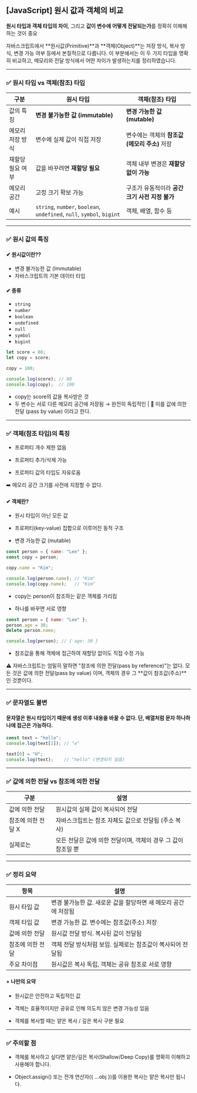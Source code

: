 ## [JavaScript] 원시 값과 객체의 비교


 **원시 타입과 객체 타입의 차이**, 그리고 **값이 변수에 어떻게 전달되는가**를 정확히 이해해하는 것이 중요

자바스크립트에서 **원시값(Primitive)**과 **객체(Object)**는 저장 방식, 복사 방식, 변경 가능 여부 등에서 본질적으로 다릅니다. 이 부분에서는 이 두 가지 타입을 명확히 비교하고, 메모리와 전달 방식에서 어떤 차이가 발생하는지를 정리하였습니다.

---

### ✅ 원시 타입 vs 객체(참조) 타입

| 구분             | 원시 타입                                      | 객체(참조) 타입                                |
|------------------|------------------------------------------------|------------------------------------------------|
| 값의 특징        | **변경 불가능한 값 (immutable)**               | **변경 가능한 값 (mutable)**                   |
| 메모리 저장 방식 | 변수에 실제 값이 직접 저장                    | 변수에는 객체의 **참조값(메모리 주소)** 저장   |
| 재할당 필요 여부 | 값을 바꾸려면 **재할당 필요**                  | 객체 내부 변경은 **재할당 없이 가능**          |
| 메모리 공간      | 고정 크기 확보 가능                            | 구조가 유동적이라 **공간 크기 사전 지정 불가** |
| 예시             | `string`, `number`, `boolean`, `undefined`, `null`, `symbol`, `bigint` | 객체, 배열, 함수 등                           |

---

### ✅ 원시 값의 특징
#### ✔ 원시값이란??
- 변경 불가능한 값 (Immutable)
- 자바스크립트의 기본 데이터 타입

#### ✔ 종류
- `string`
- `number`
- `boolean`
- `undefined`
- `null`
- `symbol`
- `bigint`

```js
let score = 80;
let copy = score;

copy = 100;

console.log(score); // 80
console.log(copy);  // 100
```
- copy는 score의 값을 복사받은 것
- 두 변수는 서로 다른 메모리 공간에 저장됨 → 완전히 독립적인 
| 📌 이를 값에 의한 전달 (pass by value) 이라고 한다.

---

### ✅ 객체(참조 타입)의 특징
- 프로퍼티 개수 제한 없음

- 프로퍼티 추가/삭제 가능

- 프로퍼티 값의 타입도 자유로움

➡️ 메모리 공간 크기를 사전에 지정할 수 없다.

#### ✔ 객체란?
- 원시 타입이 아닌 모든 값

- 프로퍼티(key-value) 집합으로 이루어진 동적 구조

- 변경 가능한 값 (mutable)

``` js
const person = { name: "Lee" };
const copy = person;

copy.name = "Kim";

console.log(person.name); // "Kim"
console.log(copy.name);   // "Kim"
```
- copy는 person이 참조하는 같은 객체를 가리킴

- 하나를 바꾸면 서로 영향

``` js
const person = { name: "Lee" };
person.age = 30;
delete person.name;

console.log(person); // { age: 30 }
```

- 참조값을 통해 객체에 접근하여 재할당 없이도 직접 수정 가능

⚠️ 자바스크립트는 엄밀히 말하면 "참조에 의한 전달(pass by reference)"는 없다. 모든 것은 값에 의한 전달(pass by value) 이며, 객체의 경우 그 **값이 참조값(주소)**인 것뿐이다.

---

### ✅ 문자열도 불변
#### 문자열은 원시 타입이기 때문에 생성 이후 내용을 바꿀 수 없다. 단, 배열처럼 문자 하나하나에 접근은 가능하다.
```js
const text = "hello";
console.log(text[1]); // "e"

text[0] = "H";
console.log(text);    // "hello" (변경되지 않음)

```
---

### ✅ 값에 의한 전달 vs 참조에 의한 전달
| 구분               | 설명                                                                 |
|--------------------|----------------------------------------------------------------------|
| 값에 의한 전달     | 원시값의 실제 값이 복사되어 전달                                     |
| 참조에 의한 전달 X | 자바스크립트는 참조 자체도 값으로 전달됨 (주소 복사)                  |
| 실제로는           | 모든 전달은 값에 의한 전달이며, 객체의 경우 그 값이 참조일 뿐        |

---
### ✅ 정리 요약
| 항목               | 설명                                                                 |
|--------------------|----------------------------------------------------------------------|
| 원시 타입 값       | 변경 불가능한 값. 새로운 값을 할당하면 새 메모리 공간에 저장됨       |
| 객체 타입 값       | 변경 가능한 값. 변수에는 참조값(주소) 저장                           |
| 값에 의한 전달     | 원시값 전달 방식. 복사된 값이 전달됨                                 |
| 참조에 의한 전달   | 객체 전달 방식처럼 보임. 실제로는 참조값이 복사되어 전달됨            |
| 주요 차이점        | 원시값은 복사 독립, 객체는 공유 참조로 서로 영향                     |

#### + 나만의 요약
- 원시값은 안전하고 독립적인 값

- 객체는 효율적이지만 공유로 인해 의도치 않은 변경 가능성 있음

- 객체를 복사할 때는 얕은 복사 / 깊은 복사 구분 필요

---

### ✅ 주의할 점
- 객체를 복사하고 싶다면 얕은/깊은 복사(Shallow/Deep Copy)를 명확히 이해하고 사용해야 합니다.

- Object.assign() 또는 전개 연산자({ ...obj })를 이용한 복사는 얕은 복사만 됩니다.

